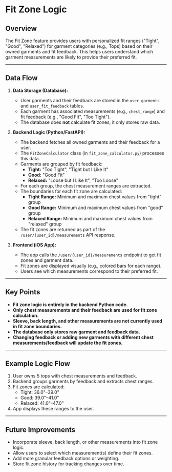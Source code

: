 # Fit Zone Logic

## Overview
The Fit Zone feature provides users with personalized fit ranges ("Tight", "Good", "Relaxed") for garment categories (e.g., Tops) based on their owned garments and fit feedback. This helps users understand which garment measurements are likely to provide their preferred fit.

---

## Data Flow

1. **Data Storage (Database):**
   - User garments and their feedback are stored in the `user_garments` and `user_fit_feedback` tables.
   - Each garment has associated measurements (e.g., `chest_range`) and fit feedback (e.g., "Good Fit", "Too Tight").
   - The database does **not** calculate fit zones; it only stores raw data.

2. **Backend Logic (Python/FastAPI):**
   - The backend fetches all owned garments and their feedback for a user.
   - The `FitZoneCalculator` class (in `fit_zone_calculator.py`) processes this data.
   - Garments are grouped by fit feedback:
     - **Tight:** "Too Tight", "Tight but I Like It"
     - **Good:** "Good Fit"
     - **Relaxed:** "Loose but I Like It", "Too Loose"
   - For each group, the chest measurement ranges are extracted.
   - The boundaries for each fit zone are calculated:
     - **Tight Range:** Minimum and maximum chest values from "tight" group
     - **Good Range:** Minimum and maximum chest values from "good" group
     - **Relaxed Range:** Minimum and maximum chest values from "relaxed" group
   - The fit zones are returned as part of the `/user/{user_id}/measurements` API response.

3. **Frontend (iOS App):**
   - The app calls the `/user/{user_id}/measurements` endpoint to get fit zones and garment data.
   - Fit zones are displayed visually (e.g., colored bars for each range).
   - Users see which measurements correspond to their preferred fit.

---

## Key Points
- **Fit zone logic is entirely in the backend Python code.**
- **Only chest measurements and their feedback are used for fit zone calculation.**
- **Sleeve, back length, and other measurements are not currently used in fit zone boundaries.**
- **The database only stores raw garment and feedback data.**
- **Changing feedback or adding new garments with different chest measurements/feedback will update the fit zones.**

---

## Example Logic Flow
1. User owns 5 tops with chest measurements and feedback.
2. Backend groups garments by feedback and extracts chest ranges.
3. Fit zones are calculated:
   - Tight: 36.0"–39.0"
   - Good: 39.0"–41.0"
   - Relaxed: 41.0"–47.0"
4. App displays these ranges to the user.

---

## Future Improvements
- Incorporate sleeve, back length, or other measurements into fit zone logic.
- Allow users to select which measurement(s) define their fit zones.
- Add more granular feedback options or weighting.
- Store fit zone history for tracking changes over time. 